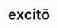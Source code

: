 ---
title: excitō
meaning: to rouse/ wake someone up
ch: eight
pos: verb
inf: excitāre
secondppstem: excit
infend: āre
conjugation: first
derivative: excitatory
six: y
---